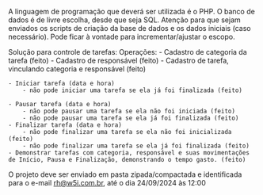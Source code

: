 A linguagem de programação que deverá ser utilizada é o PHP. O banco de dados é de livre escolha, desde que seja SQL. Atenção para que sejam enviados os scripts de criação da base de dados e os dados iniciais (caso necessário). Pode ficar à vontade para incrementar/ajustar o escopo.

Solução para controle de tarefas:
Operações: 
    - Cadastro de categoria da tarefa (feito)
    - Cadastro de responsável (feito)
    - Cadastro de tarefa, vinculando categoria e responsável (feito)


    - Iniciar tarefa (data e hora)
        - não pode iniciar uma tarefa se ela já foi finalizada (feito)
        
    - Pausar tarefa (data e hora)
        - não pode pausar uma tarefa se ela não foi iniciada (feito)
        - não pode pausar uma tarefa se ela já foi finalizada (feito)
    - Finalizar tarefa (data e hora) 
        - não pode finalizar uma tarefa se ela não foi inicializada (feito)
        - não pode finalizar uma tarefa se ela já foi finalizada (feito)
    - Demonstrar tarefas com categoria, responsável e suas movimentações de Início, Pausa e Finalização, demonstrando o tempo gasto. (feito)
    
O projeto deve ser enviado em pasta zipada/compactada e identificada para o e-mail rh@w5i.com.br, até o dia 24/09/2024 às 12:00